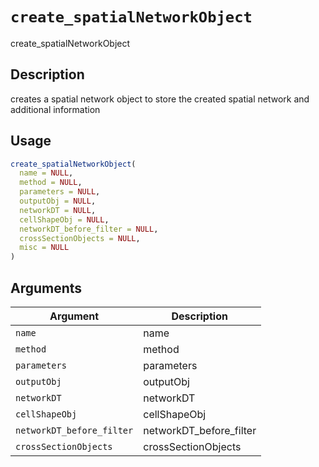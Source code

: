 # `create_spatialNetworkObject`

create_spatialNetworkObject


## Description

creates a spatial network object to store the created spatial network and additional information


## Usage

```r
create_spatialNetworkObject(
  name = NULL,
  method = NULL,
  parameters = NULL,
  outputObj = NULL,
  networkDT = NULL,
  cellShapeObj = NULL,
  networkDT_before_filter = NULL,
  crossSectionObjects = NULL,
  misc = NULL
)
```


## Arguments

Argument      |Description
------------- |----------------
`name`     |     name
`method`     |     method
`parameters`     |     parameters
`outputObj`     |     outputObj
`networkDT`     |     networkDT
`cellShapeObj`     |     cellShapeObj
`networkDT_before_filter`     |     networkDT_before_filter
`crossSectionObjects`     |     crossSectionObjects


